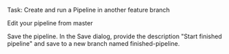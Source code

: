 Task: Create and run a Pipeline in another feature branch

Edit your pipeline from master

Save the pipeline. In the Save dialog, provide the 
description "Start finished pipeline" and save to a new branch named
finished-pipeline.